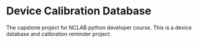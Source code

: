 # Device Calibration Database
The capstone project for NCLAB python developer course. This is a device database and calibration reminder project.
